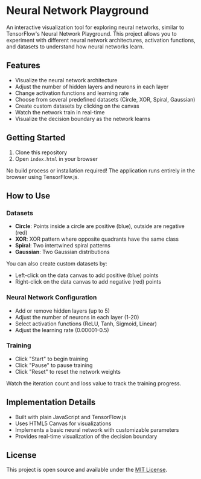 # Neural Network Playground

An interactive visualization tool for exploring neural networks, similar to TensorFlow's Neural Network Playground. This project allows you to experiment with different neural network architectures, activation functions, and datasets to understand how neural networks learn.

## Features

- Visualize the neural network architecture
- Adjust the number of hidden layers and neurons in each layer
- Change activation functions and learning rate
- Choose from several predefined datasets (Circle, XOR, Spiral, Gaussian)
- Create custom datasets by clicking on the canvas
- Watch the network train in real-time
- Visualize the decision boundary as the network learns

## Getting Started

1. Clone this repository
2. Open `index.html` in your browser

No build process or installation required! The application runs entirely in the browser using TensorFlow.js.

## How to Use

### Datasets

- **Circle**: Points inside a circle are positive (blue), outside are negative (red)
- **XOR**: XOR pattern where opposite quadrants have the same class
- **Spiral**: Two intertwined spiral patterns
- **Gaussian**: Two Gaussian distributions

You can also create custom datasets by:
- Left-click on the data canvas to add positive (blue) points
- Right-click on the data canvas to add negative (red) points

### Neural Network Configuration

- Add or remove hidden layers (up to 5)
- Adjust the number of neurons in each layer (1-20)
- Select activation functions (ReLU, Tanh, Sigmoid, Linear)
- Adjust the learning rate (0.00001-0.5)

### Training

- Click "Start" to begin training
- Click "Pause" to pause training
- Click "Reset" to reset the network weights

Watch the iteration count and loss value to track the training progress.

## Implementation Details

- Built with plain JavaScript and TensorFlow.js
- Uses HTML5 Canvas for visualizations
- Implements a basic neural network with customizable parameters
- Provides real-time visualization of the decision boundary

## License

This project is open source and available under the [MIT License](LICENSE). 